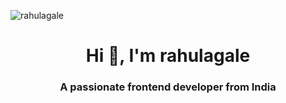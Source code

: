 <p align="left"> <img src="https://komarev.com/ghpvc/?username=rahulagale&label=Profile%20views&color=0e75b6&style=flat" alt="rahulagale" /> </p>


<h1 align="center">Hi 👋, I'm rahulagale</h1>
<h3 align="center">A passionate frontend developer from India</h3>
